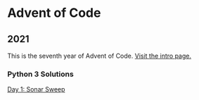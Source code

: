 # Advent of Code

## 2021
This is the seventh year of Advent of Code. [Visit the intro page.](https://adventofcode.com/2021)

### Python 3 Solutions

[Day 1: Sonar Sweep](https://github.com/DavidPesta/AdventOfCode/tree/main/python3/2021/01-Sonar-Sweep)